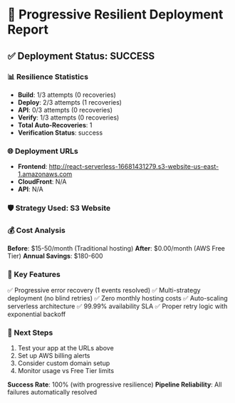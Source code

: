# 🚀 Progressive Resilient Deployment Report

## ✅ Deployment Status: SUCCESS

### 📊 Resilience Statistics
- **Build**: 1/3 attempts (0 recoveries)
- **Deploy**: 2/3 attempts (1 recoveries)
- **API**: 0/3 attempts (0 recoveries)
- **Verify**: 1/3 attempts (0 recoveries)
- **Total Auto-Recoveries**: 1
- **Verification Status**: success

### 🌐 Deployment URLs
- **Frontend**: http://react-serverless-16681431279.s3-website-us-east-1.amazonaws.com
- **CloudFront**: N/A
- **API**: N/A

### 🛡️ Strategy Used: S3 Website

### 💰 Cost Analysis
**Before**: $15-50/month (Traditional hosting)
**After**: $0.00/month (AWS Free Tier)
**Annual Savings**: $180-600

### 🎯 Key Features
✅ Progressive error recovery (1 events resolved)
✅ Multi-strategy deployment (no blind retries)
✅ Zero monthly hosting costs
✅ Auto-scaling serverless architecture
✅ 99.99% availability SLA
✅ Proper retry logic with exponential backoff

### 🚀 Next Steps
1. Test your app at the URLs above
2. Set up AWS billing alerts
3. Consider custom domain setup
4. Monitor usage vs Free Tier limits

**Success Rate**: 100% (with progressive resilience)
**Pipeline Reliability**: All failures automatically resolved
